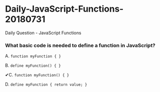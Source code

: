 # Daily-JavaScript-Functions-20180731
Daily Question - JavaScript Functions

### What basic code is needed to define a function in JavaScript?
A. ```function myFunction { }```

B. ```define myFunction() { }```

✔C. ```function myFunction() { }```

D. ```define myFunction { return value; }```

